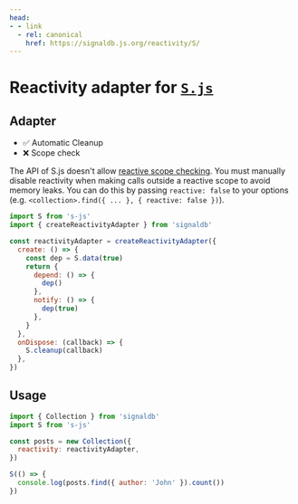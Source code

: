 ```yaml
---
head:
- - link
  - rel: canonical
    href: https://signaldb.js.org/reactivity/S/
---
```

# Reactivity adapter for [`S.js`](https://github.com/adamhaile/S)

## Adapter

* ✅ Automatic Cleanup 
* ❌ Scope check

The API of S.js doesn't allow [reactive scope checking](/reactivity/#reactivity-libraries).
You must manually disable reactivity when making calls outside a reactive scope to avoid memory leaks. You can do this by passing `reactive: false` to your options (e.g. `<collection>.find({ ... }, { reactive: false })`).

```js
import S from 's-js'
import { createReactivityAdapter } from 'signaldb'

const reactivityAdapter = createReactivityAdapter({
  create: () => {
    const dep = S.data(true)
    return {
      depend: () => {
        dep()
      },
      notify: () => {
        dep(true)
      },
    }
  },
  onDispose: (callback) => {
    S.cleanup(callback)
  },
})
```

## Usage

```js
import { Collection } from 'signaldb'
import S from 's-js'

const posts = new Collection({
  reactivity: reactivityAdapter,
})

S(() => {
  console.log(posts.find({ author: 'John' }).count())
})
```
